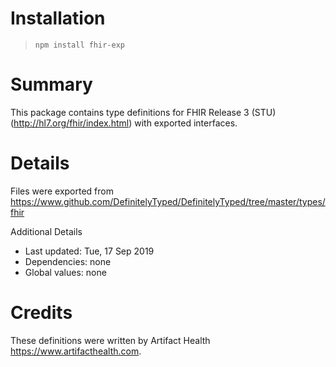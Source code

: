 # Installation
> `npm install fhir-exp`

# Summary
This package contains type definitions for FHIR Release 3 (STU) (http://hl7.org/fhir/index.html) with exported interfaces.

# Details
Files were exported from https://www.github.com/DefinitelyTyped/DefinitelyTyped/tree/master/types/fhir

Additional Details
 * Last updated: Tue, 17 Sep 2019
 * Dependencies: none
 * Global values: none

# Credits
These definitions were written by Artifact Health <https://www.artifacthealth.com>.
